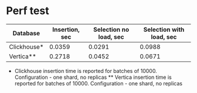 
# Perf test

| Database    | Insertion, sec | Selection no load, sec | Selection with load, sec |
|-------------|----------------|------------------------|--------------------------|
| Clickhouse* | 0.0359         | 0.0291                 | 0.0988                   |
| Vertica**   | 0.2718         | 0.0452                 | 0.0671                   |

* Clickhouse insertion time is reported for batches of 10000. Configuration - one shard, no replicas
** Vertica insertion time is reported for batches of 10000. Configuration - one shard, no replicas
